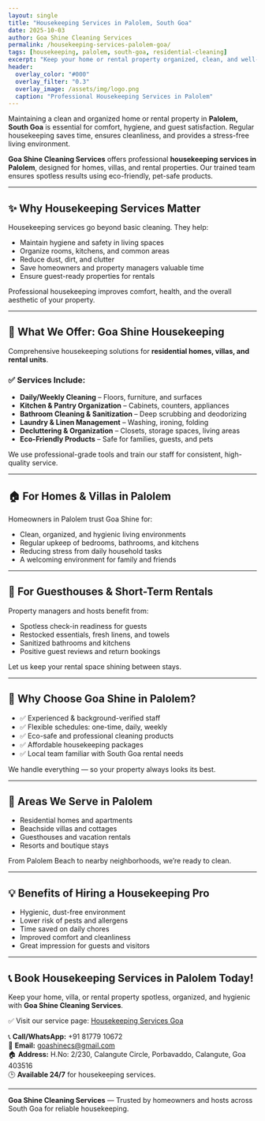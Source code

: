 ```yaml
---
layout: single
title: "Housekeeping Services in Palolem, South Goa"
date: 2025-10-03
author: Goa Shine Cleaning Services
permalink: /housekeeping-services-palolem-goa/
tags: [housekeeping, palolem, south-goa, residential-cleaning]
excerpt: "Keep your home or rental property organized, clean, and well-maintained with Goa Shine’s professional housekeeping services in Palolem, South Goa."
header:
  overlay_color: "#000"
  overlay_filter: "0.3"
  overlay_image: /assets/img/logo.png
  caption: "Professional Housekeeping Services in Palolem"
---
```


Maintaining a clean and organized home or rental property in **Palolem, South Goa** is essential for comfort, hygiene, and guest satisfaction. Regular housekeeping saves time, ensures cleanliness, and provides a stress-free living environment.

**Goa Shine Cleaning Services** offers professional **housekeeping services in Palolem**, designed for homes, villas, and rental properties. Our trained team ensures spotless results using eco-friendly, pet-safe products.

---

## ✨ Why Housekeeping Services Matter

Housekeeping services go beyond basic cleaning. They help:

- Maintain hygiene and safety in living spaces  
- Organize rooms, kitchens, and common areas  
- Reduce dust, dirt, and clutter  
- Save homeowners and property managers valuable time  
- Ensure guest-ready properties for rentals  

Professional housekeeping improves comfort, health, and the overall aesthetic of your property.

---

## 🌟 What We Offer: Goa Shine Housekeeping

Comprehensive housekeeping solutions for **residential homes, villas, and rental units**.

### ✅ Services Include:

- **Daily/Weekly Cleaning** – Floors, furniture, and surfaces  
- **Kitchen & Pantry Organization** – Cabinets, counters, appliances  
- **Bathroom Cleaning & Sanitization** – Deep scrubbing and deodorizing  
- **Laundry & Linen Management** – Washing, ironing, folding  
- **Decluttering & Organization** – Closets, storage spaces, living areas  
- **Eco-Friendly Products** – Safe for families, guests, and pets  

We use professional-grade tools and train our staff for consistent, high-quality service.

---

## 🏠 For Homes & Villas in Palolem

Homeowners in Palolem trust Goa Shine for:

- Clean, organized, and hygienic living environments  
- Regular upkeep of bedrooms, bathrooms, and kitchens  
- Reducing stress from daily household tasks  
- A welcoming environment for family and friends  

---

## 🏨 For Guesthouses & Short-Term Rentals

Property managers and hosts benefit from:

- Spotless check-in readiness for guests  
- Restocked essentials, fresh linens, and towels  
- Sanitized bathrooms and kitchens  
- Positive guest reviews and return bookings  

Let us keep your rental space shining between stays.

---

## 🧼 Why Choose Goa Shine in Palolem?

- ✅ Experienced & background-verified staff  
- ✅ Flexible schedules: one-time, daily, weekly  
- ✅ Eco-safe and professional cleaning products  
- ✅ Affordable housekeeping packages  
- ✅ Local team familiar with South Goa rental needs  

We handle everything — so your property always looks its best.

---

## 📍 Areas We Serve in Palolem

- Residential homes and apartments  
- Beachside villas and cottages  
- Guesthouses and vacation rentals  
- Resorts and boutique stays  

From Palolem Beach to nearby neighborhoods, we’re ready to clean.

---

## 💡 Benefits of Hiring a Housekeeping Pro

- Hygienic, dust-free environment  
- Lower risk of pests and allergens  
- Time saved on daily chores  
- Improved comfort and cleanliness  
- Great impression for guests and visitors  

---

## 📞 Book Housekeeping Services in Palolem Today!

Keep your home, villa, or rental property spotless, organized, and hygienic with **Goa Shine Cleaning Services**.

✅ Visit our service page: [Housekeeping Services Goa](https://www.goashinecs.com/housekeeping-services-goa.html)  

📞 **Call/WhatsApp:** +91 81779 10672  
📧 **Email:** goashinecs@gmail.com  
🏠 **Address:** H.No: 2/230, Calangute Circle, Porbavaddo, Calangute, Goa 403516  
🕒 **Available 24/7** for housekeeping services.  

---

**Goa Shine Cleaning Services** — Trusted by homeowners and hosts across South Goa for reliable housekeeping.
